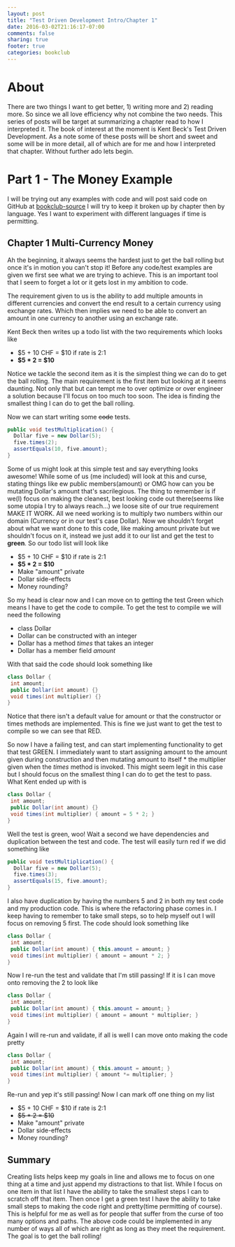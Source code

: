 ```yaml
---
layout: post
title: "Test Driven Development Intro/Chapter 1"
date: 2016-03-02T21:16:17-07:00
comments: false
sharing: true
footer: true
categories: bookclub
---
```


# About
There are two things I want to get better, 1) writing more and 2) reading more. So since we all love efficiency why not combine the two needs.
This series of posts will be target at summarizing a chapter read to how I interpreted it. The book of interest at the moment is Kent Beck's
Test Driven Development. As a note some of these posts will be short and sweet and some will be in more detail, all of which are for me and how I interpreted that chapter.
Without further ado lets begin.

# Part 1 - The Money Example

I will be trying out any examples with code and will post said code on GitHub at [bookclub-source](https://github.com/slopyjoe/bookclub-source.git)
I will try to keep it broken up by chapter then by language. Yes I want to experiment with different languages if time is permitting.

## Chapter 1 Multi-Currency Money
Ah the beginning, it always seems the hardest just to get the ball rolling but once it's in motion you can't stop it!
Before any code/test examples are given we first see what we are trying to achieve. This is an important tool that I seem to forget a lot or it gets lost in my ambition to code.

The requirement given to us is the ability to add multiple amounts in different currencies and convert the end result to a certain currency using exchange rates.
Which then implies we need to be able to convert an amount in one currency to another using an exchange rate.

Kent Beck then writes up a todo list with the two requirements which looks like

* $5 + 10 CHF = $10 if rate is 2:1
* __$5 * 2 = $10__

Notice we tackle the second item as it is the simplest thing we can do to get the ball rolling. The main requirement is the first item but looking at it seems daunting. Not only that
but can tempt me to over optimize or over engineer a solution because I'll focus on too much too soon. The idea is finding the smallest thing I can do to get the ball rolling.

Now we can start writing some ~~code~~ tests.

```java
public void testMultiplication() {
  Dollar five = new Dollar(5);
  five.times(2);
  assertEquals(10, five.amount);
}
```

Some of us might look at this simple test and say everything looks awesome! While some of us (me included) will look at this and curse, stating things like ew public members(amount) or OMG how
can you be mutating Dollar's amount that's sacrilegious.
The thing to remember is if we(I) focus on making the cleanest, best looking code out there(seems like some utopia I try to always reach...) we loose site of our true requirement MAKE IT WORK.
All we need working is to multiply two numbers within our domain (Currency or in our test's case Dollar).
Now we shouldn't forget about what we want done to this code, like making amount private but we shouldn't focus on it, instead we just add it to our list and get the test to **green**.
So our todo list will look like

* $5 + 10 CHF = $10 if rate is 2:1
* __$5 * 2 = $10__
* Make "amount" private
* Dollar side-effects
* Money rounding?

So my head is clear now and I can move on to getting the test Green which means I have to get the code to compile. To get the test to compile we will need the following

* class Dollar
* Dollar can be constructed with an integer
* Dollar has a method *times* that takes an integer
* Dollar has a member field *amount*

With that said the code should look something like

```java
class Dollar {
 int amount;
 public Dollar(int amount) {}
 void times(int multiplier) {}
}
```

Notice that there isn't a default value for amount or that the constructor or times methods are implemented. This is fine we just want to get the test to compile so we can see that RED.

So now I have a failing test, and can start implementing functionality to get that test GREEN. I immediately want to start assigning amount to the amount given during construction and then mutating
amount to itself * the multiplier given when the *times* method is invoked. This might seem legit in this case but I should focus on the smallest thing I can do to get the test to pass.
What Kent ended up with is

```java
class Dollar {
 int amount;
 public Dollar(int amount) {}
 void times(int multiplier) { amount = 5 * 2; }
}
```

Well the test is green, woo! Wait a second we have dependencies and duplication between the test and code. The test will easily turn red if we did something like

```java
public void testMultiplication() {
  Dollar five = new Dollar(5);
  five.times(3);
  assertEquals(15, five.amount);
}
```

I also have duplication by having the numbers 5 and 2 in both my test code and my production code. This is where the refactoring phase comes in. I keep having to remember to take small steps, so to
help myself out I will focus on removing 5 first. The code should look something like

```java
class Dollar {
 int amount;
 public Dollar(int amount) { this.amount = amount; }
 void times(int multiplier) { amount = amount * 2; }
}
```

Now I re-run the test and validate that I'm still passing! If it is I can move onto removing the 2 to look like

```java
class Dollar {
 int amount;
 public Dollar(int amount) { this.amount = amount; }
 void times(int multiplier) { amount = amount * multiplier; }
}
```

Again I will re-run and validate, if all is well I can move onto making the code pretty

```java
class Dollar {
 int amount;
 public Dollar(int amount) { this.amount = amount; }
 void times(int multiplier) { amount *= multiplier; }
}
```

Re-run and yep it's still passing! Now I can mark off one thing on my list

* $5 + 10 CHF = $10 if rate is 2:1
* ~~$5 * 2 = $10~~
* Make "amount" private
* Dollar side-effects
* Money rounding?

## Summary
Creating lists helps keep my goals in line and allows me to focus on one thing at a time and just append my distractions to that list.
While I focus on one item in that list I have the ability to take the smallest steps I can to scratch off that item. Then once I get a green test I have the ability to take small steps to making the
code right and pretty(time permitting of course).
This is helpful for me as well as for people that suffer from the curse of too many options and paths. The above code could be implemented in any number of ways all of which are right as long as they
meet the requirement. The goal is to get the ball rolling!
